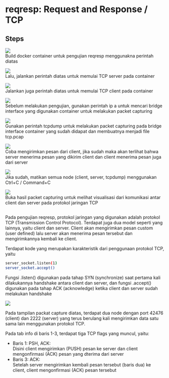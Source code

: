 # reqresp: Request and Response / TCP

## Steps
<img src="https://media3.giphy.com/media/v1.Y2lkPTc5MGI3NjExemFuZDBjaWxtbWJzNDcyd2oxaG81Y3liOWdzaGdrdXpqaW53b3dpciZlcD12MV9pbnRlcm5hbF9naWZfYnlfaWQmY3Q9Zw/jrWIrESZttoB9wN0uX/giphy.gif"><br>
Build docker container untuk pengujian reqresp menggunakna perintah diatas

<img src="https://media2.giphy.com/media/v1.Y2lkPTc5MGI3NjExbGg4M2I4YjFnZnk1MWlmNWdxeDN1ZDhheTZ3OGl6a3ZzNWV1b3hrbyZlcD12MV9pbnRlcm5hbF9naWZfYnlfaWQmY3Q9Zw/HgJ6k8Ebj1aAZbdNZ5/giphy.gif"><br>
Lalu, jalankan perintah diatas untuk memulai TCP server pada container

<img src="https://media1.giphy.com/media/v1.Y2lkPTc5MGI3NjExY2Z5MTBkZXNlcm9qajlsbmp4NTg0a2EwMnQ5NG9xdmNuaDR2MDU1MSZlcD12MV9pbnRlcm5hbF9naWZfYnlfaWQmY3Q9Zw/pwazxEOGPn0vbGTppI/giphy.gif"><br>
Jalankan juga perintah diatas untuk memulai TCP client pada container

<img src="https://media0.giphy.com/media/v1.Y2lkPTc5MGI3NjExZTdmNGdjMjN1cXVmMGd2d204Ym83NnNuMW90cDJlZGw1emcza2w0dCZlcD12MV9pbnRlcm5hbF9naWZfYnlfaWQmY3Q9Zw/e74PXxYg94MbgjG3AX/giphy.gif"><br>
Sebelum melakukan pengujian, gunakan perintah ip a untuk mencari bridge interface yang digunakan container untuk melakukan packet capturing

<img src="https://media3.giphy.com/media/v1.Y2lkPTc5MGI3NjExa3Rod28zY3l1azI3M2o1cDJjN3J5bnhkOTlheTk3ZmdtYnZrM2JzNyZlcD12MV9pbnRlcm5hbF9naWZfYnlfaWQmY3Q9Zw/cW1ytY3hbq7sGOyDDx/giphy.gif"><br>
Gunakan perintah tcpdump untuk melakukan packet capturing pada bridge interface container yang sudah didapat dan membuatnya menjadi file tcp.pcap 

<img src="https://media2.giphy.com/media/v1.Y2lkPTc5MGI3NjExNnRyc2RudHc5ODUyOXEyOWl6NjExYXAxZnNycHdiM2E0N25meXliYSZlcD12MV9pbnRlcm5hbF9naWZfYnlfaWQmY3Q9Zw/uetEfIXEj1OnznlZnn/giphy.gif"><br>
Coba mengirimkan pesan dari client, jika sudah maka akan terlihat bahwa server menerima pesan yang dikirim client dan client menerima pesan juga dari server

<img src="https://media4.giphy.com/media/v1.Y2lkPTc5MGI3NjExdmxqMW16NW1na2ppNnJua3QyNXBmOXY2Z2lyMGdzMTU4bHFkZnV5NyZlcD12MV9pbnRlcm5hbF9naWZfYnlfaWQmY3Q9Zw/NlM46QWr4o5KmjhJVh/giphy.gif"><br>
Jika sudah, matikan semua node (client, server, tcpdump) menggunakan Ctrl+C / Command+C

<img src="https://media2.giphy.com/media/v1.Y2lkPTc5MGI3NjExMG5lNXN4dzB2ZWY4b2kzeWFhcWJzejlsaXdpc3N6Y2wzcDh3MWwwNCZlcD12MV9pbnRlcm5hbF9naWZfYnlfaWQmY3Q9Zw/6oK0xztPNRYdNcxIGO/giphy.gif"><br>
Buka hasil packet capturing untuk melihat visualisasi dari komunikasi antar client dan server pada protokol jaringan TCP

##
Pada pengujian reqresp, protokol jaringan yang digunakan adalah protokol TCP (Transmission Control Protocol). Terdapat juga dua model seperti yang lainnya, yaitu client dan server. Client akan mengirimkan pesan custom (user defined) lalu server akan menerima pesan tersebut dan mengirimkannya kembali ke client.

Terdapat kode yang merupakan karakteristik dari penggunaan protokol TCP, yaitu

```bash
server_socket.listen(1)
server_socket.accept()
```

Fungsi .listen() digunakan pada tahap SYN (synchronize) saat pertama kali dilakukannya handshake antara client dan server, dan fungsi .accept() digunakan pada tahap ACK (acknowledge) ketika client dan server sudah melakukan handshake

<img src="https://i.imgur.com/YzloGHf.png"><br>

Pada tampilan packat capture diatas, terdapat dua node dengan port 42476 (client) dan 2222 (server) yang terus berulang kali mengirimkan data satu sama lain menggunakan protokol TCP.

Pada tab info di baris 1-3, terdapat tiga TCP flags yang muncul, yaitu:
- Baris 1: PSH, ACK: <br>
Disini client mengirimkan (PUSH) pesan ke server dan client mengonfirmasi (ACK) pesan yang dterima dari server
- Baris 3: ACK: <br>
Setelah server mengirimkan kembali pesan tersebut (baris dua) ke client, client mengonfirmasi (ACK) pesan tersebut

##